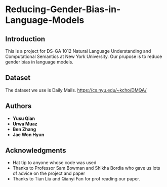 # Reducing-Gender-Bias-in-Language-Models

## Introduction

This is a project for DS-GA 1012 Natural Language Understanding and Computational Semantics at New York University. Our prupose is to reduce gender bias in language models.

## Dataset

The dataset we use is Daily Mails. https://cs.nyu.edu/~kcho/DMQA/

## Authors

* **Yusu Qian** 
* **Urwa Muaz** 
* **Ben Zhang** 
* **Jae Won Hyun** 

## Acknowledgments

* Hat tip to anyone whose code was used
* Thanks to Professor Sam Bowman and Shikha Bordia who gave us lots of advice on the project and paper 
* Thanks to Tian Liu and Qianyi Fan for prof reading our paper.
